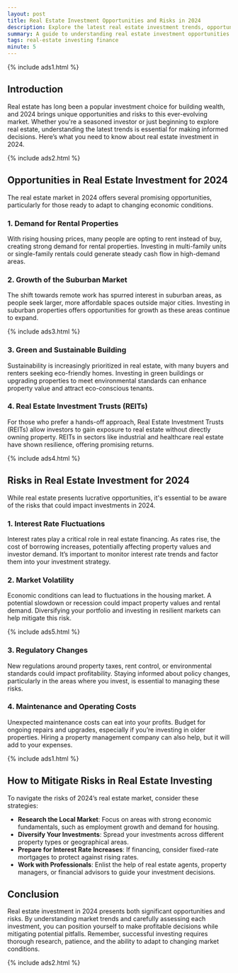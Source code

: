 ```yaml
---
layout: post
title: Real Estate Investment Opportunities and Risks in 2024
description: Explore the latest real estate investment trends, opportunities, and risks in 2024.
summary: A guide to understanding real estate investment opportunities and potential risks in 2024.
tags: real-estate investing finance
minute: 5
---
```


{% include ads1.html %}

## Introduction

Real estate has long been a popular investment choice for building wealth, and 2024 brings unique opportunities and risks to this ever-evolving market. Whether you're a seasoned investor or just beginning to explore real estate, understanding the latest trends is essential for making informed decisions. Here’s what you need to know about real estate investment in 2024.

{% include ads2.html %}

## Opportunities in Real Estate Investment for 2024

The real estate market in 2024 offers several promising opportunities, particularly for those ready to adapt to changing economic conditions.

### 1. Demand for Rental Properties

With rising housing prices, many people are opting to rent instead of buy, creating strong demand for rental properties. Investing in multi-family units or single-family rentals could generate steady cash flow in high-demand areas.

### 2. Growth of the Suburban Market

The shift towards remote work has spurred interest in suburban areas, as people seek larger, more affordable spaces outside major cities. Investing in suburban properties offers opportunities for growth as these areas continue to expand.

{% include ads3.html %}

### 3. Green and Sustainable Building

Sustainability is increasingly prioritized in real estate, with many buyers and renters seeking eco-friendly homes. Investing in green buildings or upgrading properties to meet environmental standards can enhance property value and attract eco-conscious tenants.

### 4. Real Estate Investment Trusts (REITs)

For those who prefer a hands-off approach, Real Estate Investment Trusts (REITs) allow investors to gain exposure to real estate without directly owning property. REITs in sectors like industrial and healthcare real estate have shown resilience, offering promising returns.

{% include ads4.html %}

## Risks in Real Estate Investment for 2024

While real estate presents lucrative opportunities, it's essential to be aware of the risks that could impact investments in 2024.

### 1. Interest Rate Fluctuations

Interest rates play a critical role in real estate financing. As rates rise, the cost of borrowing increases, potentially affecting property values and investor demand. It’s important to monitor interest rate trends and factor them into your investment strategy.

### 2. Market Volatility

Economic conditions can lead to fluctuations in the housing market. A potential slowdown or recession could impact property values and rental demand. Diversifying your portfolio and investing in resilient markets can help mitigate this risk.

{% include ads5.html %}

### 3. Regulatory Changes

New regulations around property taxes, rent control, or environmental standards could impact profitability. Staying informed about policy changes, particularly in the areas where you invest, is essential to managing these risks.

### 4. Maintenance and Operating Costs

Unexpected maintenance costs can eat into your profits. Budget for ongoing repairs and upgrades, especially if you’re investing in older properties. Hiring a property management company can also help, but it will add to your expenses.

{% include ads1.html %}

## How to Mitigate Risks in Real Estate Investing

To navigate the risks of 2024’s real estate market, consider these strategies:

- **Research the Local Market**: Focus on areas with strong economic fundamentals, such as employment growth and demand for housing.
- **Diversify Your Investments**: Spread your investments across different property types or geographical areas.
- **Prepare for Interest Rate Increases**: If financing, consider fixed-rate mortgages to protect against rising rates.
- **Work with Professionals**: Enlist the help of real estate agents, property managers, or financial advisors to guide your investment decisions.

## Conclusion

Real estate investment in 2024 presents both significant opportunities and risks. By understanding market trends and carefully assessing each investment, you can position yourself to make profitable decisions while mitigating potential pitfalls. Remember, successful investing requires thorough research, patience, and the ability to adapt to changing market conditions.

{% include ads2.html %}
